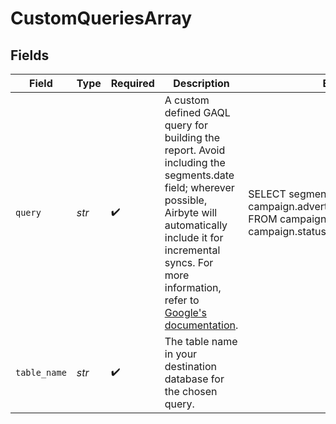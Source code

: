 # CustomQueriesArray


## Fields

| Field                                                                                                                                                                                                                                                                                                                             | Type                                                                                                                                                                                                                                                                                                                              | Required                                                                                                                                                                                                                                                                                                                          | Description                                                                                                                                                                                                                                                                                                                       | Example                                                                                                                                                                                                                                                                                                                           |
| --------------------------------------------------------------------------------------------------------------------------------------------------------------------------------------------------------------------------------------------------------------------------------------------------------------------------------- | --------------------------------------------------------------------------------------------------------------------------------------------------------------------------------------------------------------------------------------------------------------------------------------------------------------------------------- | --------------------------------------------------------------------------------------------------------------------------------------------------------------------------------------------------------------------------------------------------------------------------------------------------------------------------------- | --------------------------------------------------------------------------------------------------------------------------------------------------------------------------------------------------------------------------------------------------------------------------------------------------------------------------------- | --------------------------------------------------------------------------------------------------------------------------------------------------------------------------------------------------------------------------------------------------------------------------------------------------------------------------------- |
| `query`                                                                                                                                                                                                                                                                                                                           | *str*                                                                                                                                                                                                                                                                                                                             | :heavy_check_mark:                                                                                                                                                                                                                                                                                                                | A custom defined GAQL query for building the report. Avoid including the segments.date field; wherever possible, Airbyte will automatically include it for incremental syncs. For more information, refer to <a href="https://developers.google.com/google-ads/api/fields/v11/overview_query_builder">Google's documentation</a>. | SELECT segments.ad_destination_type, campaign.advertising_channel_sub_type FROM campaign WHERE campaign.status = 'PAUSED'                                                                                                                                                                                                         |
| `table_name`                                                                                                                                                                                                                                                                                                                      | *str*                                                                                                                                                                                                                                                                                                                             | :heavy_check_mark:                                                                                                                                                                                                                                                                                                                | The table name in your destination database for the chosen query.                                                                                                                                                                                                                                                                 |                                                                                                                                                                                                                                                                                                                                   |